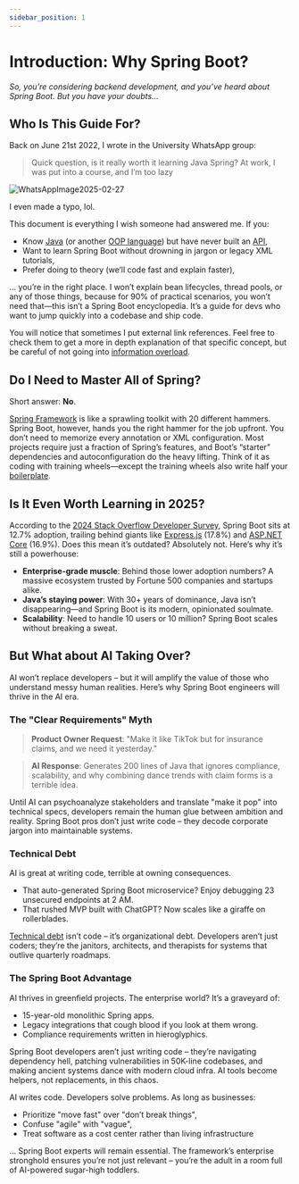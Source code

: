```yaml
---
sidebar_position: 1
---
```


# Introduction: Why Spring Boot?

_So, you’re considering backend development, and you’ve heard about Spring Boot. But you have your doubts…_

## Who Is This Guide For?
Back on June 21st 2022, I wrote in the University WhatsApp group:

> Quick question, is it really worth it learning Java Spring? At work, I was put into a course, and I’m too lazy

<div className="">
  <img src={require('@site/static/img/WhatsAppImage2025-02-27.jpeg').default} alt="WhatsAppImage2025-02-27" />
</div>

I even made a typo, lol.

This document is everything I wish someone had answered me. If you:

* Know [Java](https://www.java.com/) (or another [OOP language](https://www.freecodecamp.org/news/what-is-object-oriented-programming/)) but have never built an [API](https://aws.amazon.com/what-is/api/),
* Want to learn Spring Boot without drowning in jargon or legacy XML tutorials,
* Prefer doing to theory (we’ll code fast and explain faster),

… you’re in the right place. I won’t explain bean lifecycles, thread pools, or any of those things, because for 90% of practical scenarios, you won’t need that—this isn’t a Spring Boot encyclopedia. It’s a guide for devs who want to jump quickly into a codebase and ship code.

You will notice that sometimes I put external link references. Feel free to check them to get a more in depth explanation of that specific concept, but be careful of not going into [information overload](https://www.interaction-design.org/literature/article/information-overload-why-it-matters-and-how-to-combat-it).

## Do I Need to Master All of Spring?

Short answer: **No**.

[Spring Framework](https://spring.io/projects/spring-framework) is like a sprawling toolkit with 20 different hammers. Spring Boot, however, hands you the right hammer for the job upfront. You don’t need to memorize every annotation or XML configuration. Most projects require just a fraction of Spring’s features, and Boot’s “starter” dependencies and autoconfiguration do the heavy lifting. Think of it as coding with training wheels—except the training wheels also write half your [boilerplate](https://aws.amazon.com/what-is/boilerplate-code/).

## Is It Even Worth Learning in 2025?

According to the [2024 Stack Overflow Developer Survey](https://survey.stackoverflow.co/2024/technology#most-popular-technologies-webframe), Spring Boot sits at 12.7% adoption, trailing behind giants like [Express.js](https://expressjs.com/) (17.8%) and [ASP.NET Core](http://ASP.NET) (16.9%). Does this mean it’s outdated? Absolutely not. Here’s why it’s still a powerhouse:

* **Enterprise-grade muscle**: Behind those lower adoption numbers? A massive ecosystem trusted by Fortune 500 companies and startups alike.
* **Java’s staying power**: With 30+ years of dominance, Java isn’t disappearing—and Spring Boot is its modern, opinionated soulmate.
* **Scalability**: Need to handle 10 users or 10 million? Spring Boot scales without breaking a sweat.

## But What about AI Taking Over?

AI won’t replace developers – but it will amplify the value of those who understand messy human realities. Here’s why Spring Boot engineers will thrive in the AI era.

### The "Clear Requirements" Myth

> **Product Owner Request**: "Make it like TikTok but for insurance claims, and we need it yesterday."

> **AI Response**: Generates 200 lines of Java that ignores compliance, scalability, and why combining dance trends with claim forms is a terrible idea.

Until AI can psychoanalyze stakeholders and translate "make it pop" into technical specs, developers remain the human glue between ambition and reality. Spring Boot pros don’t just write code – they decode corporate jargon into maintainable systems.

### Technical Debt

AI is great at writing code, terrible at owning consequences.

* That auto-generated Spring Boot microservice? Enjoy debugging 23 unsecured endpoints at 2 AM. 
* That rushed MVP built with ChatGPT? Now scales like a giraffe on rollerblades.

[Technical debt](https://www.productplan.com/glossary/technical-debt/) isn’t code – it’s organizational debt. Developers aren’t just coders; they’re the janitors, architects, and therapists for systems that outlive quarterly roadmaps.

### The Spring Boot Advantage

AI thrives in greenfield projects. The enterprise world? It’s a graveyard of:

* 15-year-old monolithic Spring apps.
* Legacy integrations that cough blood if you look at them wrong.
* Compliance requirements written in hieroglyphics.

Spring Boot developers aren’t just writing code – they’re navigating dependency hell, patching vulnerabilities in 50K-line codebases, and making ancient systems dance with modern cloud infra. AI tools become helpers, not replacements, in this chaos.

AI writes code. Developers solve problems. As long as businesses:

* Prioritize "move fast" over "don’t break things",
* Confuse "agile" with "vague",
* Treat software as a cost center rather than living infrastructure

… Spring Boot experts will remain essential. The framework’s enterprise stronghold ensures you’re not just relevant – you’re the adult in a room full of AI-powered sugar-high toddlers.